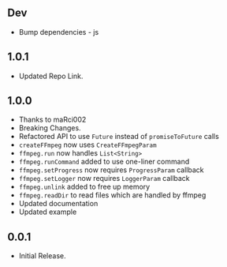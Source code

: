 ## Dev
- Bump dependencies - js

## 1.0.1
- Updated Repo Link.

## 1.0.0

- Thanks to maRci002
- Breaking Changes.
- Refactored API to use `Future` instead of `promiseToFuture` calls
- `createFFmpeg` now uses `CreateFFmpegParam`
- `ffmpeg.run` now handles `List<String>`
- `ffmpeg.runCommand` added to use one-liner command
- `ffmpeg.setProgress` now requires `ProgressParam` callback
- `ffmpeg.setLogger` now requires `LoggerParam` callback
- `ffmpeg.unlink` added to free up memory
- `ffmpeg.readDir` to read files which are handled by ffmpeg
- Updated documentation
- Updated example

## 0.0.1

- Initial Release.